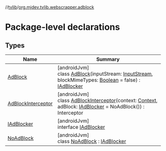 //[tvlib](../../index.md)/[org.mjdev.tvlib.webscrapper.adblock](index.md)

# Package-level declarations

## Types

| Name | Summary |
|---|---|
| [AdBlock](-ad-block/index.md) | [androidJvm]<br>class [AdBlock](-ad-block/index.md)(inputStream: [InputStream](https://developer.android.com/reference/kotlin/java/io/InputStream.html), blockMimeTypes: [Boolean](https://kotlinlang.org/api/latest/jvm/stdlib/kotlin/-boolean/index.html) = false) : [IAdBlocker](-i-ad-blocker/index.md) |
| [AdBlockInterceptor](-ad-block-interceptor/index.md) | [androidJvm]<br>class [AdBlockInterceptor](-ad-block-interceptor/index.md)(context: [Context](https://developer.android.com/reference/kotlin/android/content/Context.html), adBlock: [IAdBlocker](-i-ad-blocker/index.md) = NoAdBlock()) : Interceptor |
| [IAdBlocker](-i-ad-blocker/index.md) | [androidJvm]<br>interface [IAdBlocker](-i-ad-blocker/index.md) |
| [NoAdBlock](-no-ad-block/index.md) | [androidJvm]<br>class [NoAdBlock](-no-ad-block/index.md) : [IAdBlocker](-i-ad-blocker/index.md) |
